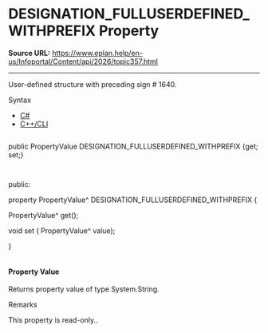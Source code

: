 # DESIGNATION_FULLUSERDEFINED_WITHPREFIX Property

**Source URL:** https://www.eplan.help/en-us/Infoportal/Content/api/2026/topic357.html

---

User-defined structure with preceding sign # 1640.

Syntax

- [C#](#i-syntax-CS)
- [C++/CLI](#i-syntax-CPP2005)

```
```
public PropertyValue DESIGNATION_FULLUSERDEFINED_WITHPREFIX {get; set;}
```
```

```
```
public:

property PropertyValue^ DESIGNATION_FULLUSERDEFINED_WITHPREFIX {

   PropertyValue^ get();

   void set (    PropertyValue^ value);

}
```
```

#### Property Value

Returns property value of type System.String.

Remarks

This property is read-only..
